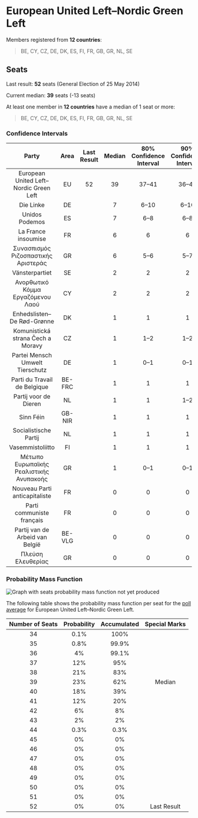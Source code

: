 # European United Left–Nordic Green Left

Members registered from **12 countries**:

> BE, CY, CZ, DE, DK, ES, FI, FR, GB, GR, NL, SE

## Seats

Last result: **52** seats (General Election of 25 May 2014)

Current median: **39** seats (-13 seats)

At least one member in **12 countries** have a median of 1 seat or more:

> BE, CY, CZ, DE, DK, ES, FI, FR, GB, GR, NL, SE

### Confidence Intervals

| Party | Area | Last Result | Median | 80% Confidence Interval | 90% Confidence Interval | 95% Confidence Interval | 99% Confidence Interval |
|:-----:|:----:|:-----------:|:------:|:-----------------------:|:-----------------------:|:-----------------------:|:-----------------------:|
| European United Left–Nordic Green Left | EU | 52 | 39 | 37–41 | 36–42 | 36–42 | 35–43 |
| Die Linke | DE | | 7 | 6–10 | 6–10 | 6–10 | 6–11 |
| Unidos Podemos | ES | | 7 | 6–8 | 6–8 | 6–8 | 6–9 |
| La France insoumise | FR | | 6 | 6 | 6 | 6 | 6 |
| Συνασπισμός Ριζοσπαστικής Αριστεράς | GR | | 6 | 5–6 | 5–7 | 5–7 | 4–7 |
| Vänsterpartiet | SE | | 2 | 2 | 2 | 2 | 1–2 |
| Ανορθωτικό Κόμμα Εργαζόμενου Λαού | CY | | 2 | 2 | 2 | 2 | 2 |
| Enhedslisten–De Rød-Grønne | DK | | 1 | 1 | 1 | 1 | 1–2 |
| Komunistická strana Čech a Moravy | CZ | | 1 | 1–2 | 1–2 | 1–2 | 0–2 |
| Partei Mensch Umwelt Tierschutz | DE | | 1 | 0–1 | 0–1 | 0–1 | 0–1 |
| Parti du Travail de Belgique | BE-FRC | | 1 | 1 | 1 | 1 | 1 |
| Partij voor de Dieren | NL | | 1 | 1 | 1–2 | 1–2 | 1–2 |
| Sinn Féin | GB-NIR | | 1 | 1 | 1 | 1 | 1 |
| Socialistische Partij | NL | | 1 | 1 | 1 | 1 | 1–2 |
| Vasemmistoliitto | FI | | 1 | 1 | 1 | 1 | 1 |
| Μέτωπο Ευρωπαϊκής Ρεαλιστικής Ανυπακοής | GR | | 1 | 0–1 | 0–1 | 0–1 | 0–1 |
| Nouveau Parti anticapitaliste | FR | | 0 | 0 | 0 | 0 | 0 |
| Parti communiste français | FR | | 0 | 0 | 0 | 0 | 0 |
| Partij van de Arbeid van België | BE-VLG | | 0 | 0 | 0 | 0 | 0 |
| Πλεύση Ελευθερίας | GR | | 0 | 0 | 0 | 0–1 | 0–1 |

### Probability Mass Function

![Graph with seats probability mass function not yet produced](average-2019-06-30-seats-pmf-europeanunitedleft–nordicgreenleft.png "Seats Probability Mass Function")

The following table shows the probability mass function per seat for the [poll average](average-2019-06-30.html) for European United Left–Nordic Green Left.

| Number of Seats | Probability | Accumulated | Special Marks |
|:---------------:|:-----------:|:-----------:|:-------------:|
| 34 | 0.1% | 100% |  |
| 35 | 0.8% | 99.9% |  |
| 36 | 4% | 99.1% |  |
| 37 | 12% | 95% |  |
| 38 | 21% | 83% |  |
| 39 | 23% | 62% | Median |
| 40 | 18% | 39% |  |
| 41 | 12% | 20% |  |
| 42 | 6% | 8% |  |
| 43 | 2% | 2% |  |
| 44 | 0.3% | 0.3% |  |
| 45 | 0% | 0% |  |
| 46 | 0% | 0% |  |
| 47 | 0% | 0% |  |
| 48 | 0% | 0% |  |
| 49 | 0% | 0% |  |
| 50 | 0% | 0% |  |
| 51 | 0% | 0% |  |
| 52 | 0% | 0% | Last Result |


